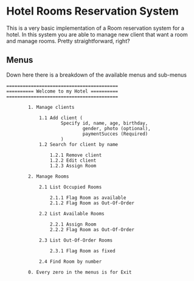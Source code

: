 
# Hotel Rooms Reservation System

This is a very basic implementation of a Room reservation system for a hotel.
In this system you are able to manage new client that want a room and manage
rooms. Pretty straightforward, right?

## Menus

Down here there is a breakdown of the available menus and sub-menus

```
=========================================
========== Welcome to my Hotel ==========
=========================================

        1. Manage clients

            1.1 Add client (
                    Specify id, name, age, birthday, 
                            gender, photo (optional),
                            paymentSucces (Required)
                    )
            1.2 Search for client by name

                1.2.1 Remove client
                1.2.2 Edit client
                1.2.3 Assign Room

        2. Manage Rooms

            2.1 List Occupied Rooms

                2.1.1 Flag Room as available
                2.1.2 Flag Room as Out-Of-Order

            2.2 List Available Rooms

                2.2.1 Assign Room
                2.2.2 Flag Room as Out-Of-Order

            2.3 List Out-Of-Order Rooms

                2.3.1 Flag Room as fixed

            2.4 Find Room by number

        0. Every zero in the menus is for Exit
```
